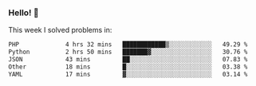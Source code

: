### Hello! 👋

This week I solved problems in:

<!--START_SECTION:waka-->

```txt
PHP             4 hrs 32 mins   ████████████▒░░░░░░░░░░░░   49.29 %
Python          2 hrs 50 mins   ███████▓░░░░░░░░░░░░░░░░░   30.76 %
JSON            43 mins         ██░░░░░░░░░░░░░░░░░░░░░░░   07.83 %
Other           18 mins         █░░░░░░░░░░░░░░░░░░░░░░░░   03.38 %
YAML            17 mins         ▓░░░░░░░░░░░░░░░░░░░░░░░░   03.14 %
```

<!--END_SECTION:waka-->
